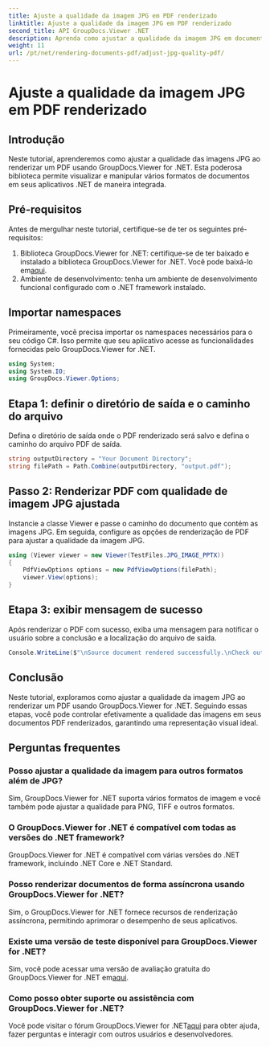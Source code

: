 ```yaml
---
title: Ajuste a qualidade da imagem JPG em PDF renderizado
linktitle: Ajuste a qualidade da imagem JPG em PDF renderizado
second_title: API GroupDocs.Viewer .NET
description: Aprenda como ajustar a qualidade da imagem JPG em documentos PDF renderizados usando GroupDocs.Viewer for .NET. Aprimore sua experiência de visualização de documentos.
weight: 11
url: /pt/net/rendering-documents-pdf/adjust-jpg-quality-pdf/
---
```


# Ajuste a qualidade da imagem JPG em PDF renderizado

## Introdução
Neste tutorial, aprenderemos como ajustar a qualidade das imagens JPG ao renderizar um PDF usando GroupDocs.Viewer for .NET. Esta poderosa biblioteca permite visualizar e manipular vários formatos de documentos em seus aplicativos .NET de maneira integrada.
## Pré-requisitos
Antes de mergulhar neste tutorial, certifique-se de ter os seguintes pré-requisitos:
1.  Biblioteca GroupDocs.Viewer for .NET: certifique-se de ter baixado e instalado a biblioteca GroupDocs.Viewer for .NET. Você pode baixá-lo em[aqui](https://releases.groupdocs.com/viewer/net/).
2. Ambiente de desenvolvimento: tenha um ambiente de desenvolvimento funcional configurado com o .NET framework instalado.

## Importar namespaces
Primeiramente, você precisa importar os namespaces necessários para o seu código C#. Isso permite que seu aplicativo acesse as funcionalidades fornecidas pelo GroupDocs.Viewer for .NET.
```csharp
using System;
using System.IO;
using GroupDocs.Viewer.Options;
```
## Etapa 1: definir o diretório de saída e o caminho do arquivo
Defina o diretório de saída onde o PDF renderizado será salvo e defina o caminho do arquivo PDF de saída.
```csharp
string outputDirectory = "Your Document Directory";
string filePath = Path.Combine(outputDirectory, "output.pdf");
```
## Passo 2: Renderizar PDF com qualidade de imagem JPG ajustada
Instancie a classe Viewer e passe o caminho do documento que contém as imagens JPG. Em seguida, configure as opções de renderização de PDF para ajustar a qualidade da imagem JPG.
```csharp
using (Viewer viewer = new Viewer(TestFiles.JPG_IMAGE_PPTX))
{               
    PdfViewOptions options = new PdfViewOptions(filePath);
    viewer.View(options);
}
```
## Etapa 3: exibir mensagem de sucesso
Após renderizar o PDF com sucesso, exiba uma mensagem para notificar o usuário sobre a conclusão e a localização do arquivo de saída.
```csharp
Console.WriteLine($"\nSource document rendered successfully.\nCheck output in {outputDirectory}.");
```

## Conclusão
Neste tutorial, exploramos como ajustar a qualidade da imagem JPG ao renderizar um PDF usando GroupDocs.Viewer for .NET. Seguindo essas etapas, você pode controlar efetivamente a qualidade das imagens em seus documentos PDF renderizados, garantindo uma representação visual ideal.
## Perguntas frequentes
### Posso ajustar a qualidade da imagem para outros formatos além de JPG?
Sim, GroupDocs.Viewer for .NET suporta vários formatos de imagem e você também pode ajustar a qualidade para PNG, TIFF e outros formatos.
### O GroupDocs.Viewer for .NET é compatível com todas as versões do .NET framework?
GroupDocs.Viewer for .NET é compatível com várias versões do .NET framework, incluindo .NET Core e .NET Standard.
### Posso renderizar documentos de forma assíncrona usando GroupDocs.Viewer for .NET?
Sim, o GroupDocs.Viewer for .NET fornece recursos de renderização assíncrona, permitindo aprimorar o desempenho de seus aplicativos.
### Existe uma versão de teste disponível para GroupDocs.Viewer for .NET?
 Sim, você pode acessar uma versão de avaliação gratuita do GroupDocs.Viewer for .NET em[aqui](https://releases.groupdocs.com/).
### Como posso obter suporte ou assistência com GroupDocs.Viewer for .NET?
 Você pode visitar o fórum GroupDocs.Viewer for .NET[aqui](https://forum.groupdocs.com/c/viewer/9) para obter ajuda, fazer perguntas e interagir com outros usuários e desenvolvedores.